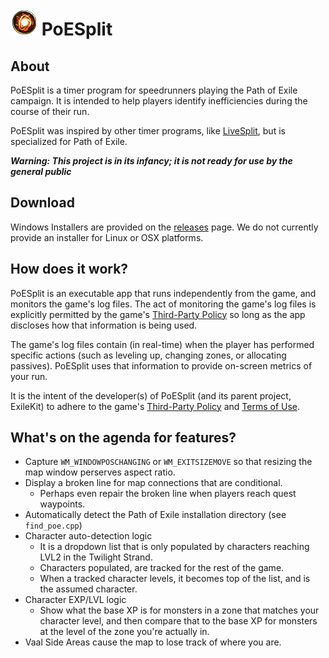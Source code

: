 # ![Logo](MarkdownResources\ExperimentedUniqueSymbol.png) PoESplit

## About
PoESplit is a timer program for speedrunners playing the Path of Exile campaign. It is intended to help players identify inefficiencies during the course of their run.

PoESplit was inspired by other timer programs, like [LiveSplit](https://github.com/LiveSplit/LiveSplit), but is specialized for Path of Exile.

***Warning: This project is in its infancy; it is not ready for use by the general public***

## Download
Windows Installers are provided on the [releases](https://github.com/exilekit/PoESplit/releases)
 page. We do not currently provide an installer for Linux or OSX platforms.

## How does it work?
PoESplit is an executable app that runs independently from the game, and monitors the game's log files. The act of monitoring the game's log files is explicitly permitted by the game's [Third-Party Policy](https://www.pathofexile.com/developer/docs) so long as the app discloses how that information is being used.

The game's log files contain (in real-time) when the player has performed specific actions (such as leveling up, changing zones, or allocating passives). PoESplit uses that information to provide on-screen metrics of your run.

It is the intent of the developer(s) of PoESplit (and its parent project, ExileKit) to adhere to the game's [Third-Party Policy](https://www.pathofexile.com/developer/docs) and [Terms of Use](https://www.pathofexile.com/legal/terms-of-use-and-privacy-policy).

## What's on the agenda for features?
 * Capture `WM_WINDOWPOSCHANGING` or `WM_EXITSIZEMOVE` so that resizing the map window perserves aspect ratio.
 * Display a broken line for map connections that are conditional.
    * Perhaps even repair the broken line when players reach quest waypoints.
 * Automatically detect the Path of Exile installation directory (see `find_poe.cpp`)
 * Character auto-detection logic
   * It is a dropdown list that is only populated by characters reaching LVL2 in the Twilight Strand.
   * Characters populated, are tracked for the rest of the game.
   * When a tracked character levels, it becomes top of the list, and is the assumed character.
 * Character EXP/LVL logic
   * Show what the base XP is for monsters in a zone that matches your character level, and then compare that to the base XP for monsters at the level of the zone you're actually in.
 * Vaal Side Areas cause the map to lose track of where you are.